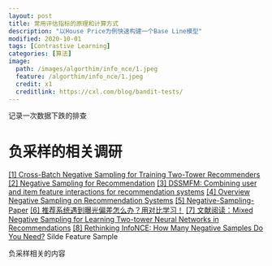 ```yaml
---
layout: post
title: 常用评估指标的原理和计算方式
description: "以House Price为例快速构建一个Base Line模型"
modified: 2020-10-01
tags: [Contrastive Learning]
categories: [算法]
image:
  path: /images/algorthim/info_nce/1.jpeg
  feature: /algorthim/info_nce/1.jpeg
  credit: x1
  creditlink: https://cxl.com/blog/bandit-tests/
---
```



记录一次数据下跌的排查

# 负采样的相关调研

[[1] Cross-Batch Negative Sampling for Training Two-Tower Recommenders](https://arxiv.org/pdf/2110.15154.pdf)
[[2] Negative Sampling for Recommendation](https://arxiv.org/pdf/2204.06520.pdf)
[[3] DSSMFM: Combining user and item feature interactions for recommendation systems](https://www.matec-conferences.org/articles/matecconf/pdf/2020/05/matecconf_cscns2020_03010.pdf)
[[4] Overview Negative Sampling on Recommendation Systems](https://medium.com/mlearning-ai/overview-negative-sampling-on-recommendation-systems-230a051c6cd7)
[[5] Negative-Sampling-Paper](https://github.com/RUCAIBox/Negative-Sampling-Paper[)
[[6] 推荐系统遇到曝光偏差怎么办？用对比学习！](https://zhuanlan.zhihu.com/p/402159523)
[[7] 文献阅读：Mixed Negative Sampling for Learning Two-tower Neural Networks in Recommendations](https://blog.csdn.net/codename_cys/article/details/121304716)
[[8] Rethinking InfoNCE: How Many Negative Samples Do You Need?](https://arxiv.org/pdf/2105.13003.pdf)
Silde Feature Sample


负采样相关的内容
